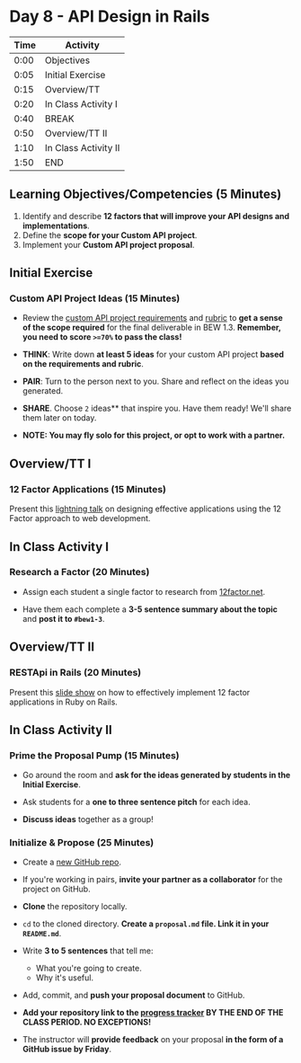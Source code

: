 # Day 8 - API Design in Rails

| Time | Activity             |
| ---- | -------------------- |
| 0:00 | Objectives           |
| 0:05 | Initial Exercise     |
| 0:15 | Overview/TT          |
| 0:20 | In Class Activity I  |
| 0:40 | BREAK                |
| 0:50 | Overview/TT II       |
| 1:10 | In Class Activity II |
| 1:50 | END                  |

## Learning Objectives/Competencies (5 Minutes)

1. Identify and describe **12 factors that will improve your API designs and implementations**.
1. Define the **scope for your Custom API project**.
1. Implement your **Custom API project proposal**.

## Initial Exercise

### Custom API Project Ideas (15 Minutes)

- Review the [custom API project requirements](Projects/custom-api-requirements.md) and [rubric](Projects/custom-api-rubric.md) to **get a sense of the scope required** for the final deliverable in BEW 1.3. **Remember, you need to score `>=70%` to pass the class!**

- **THINK**: Write down **at least 5 ideas** for your custom API project **based on the requirements and rubric**.

- **PAIR**: Turn to the person next to you. Share and reflect on the ideas you generated.

- **SHARE**. Choose `2` ideas** that inspire you. Have them ready! We'll share them later on today.

- **NOTE: You may fly solo for this project, or opt to work with a partner.**

## Overview/TT I

### 12 Factor Applications (15 Minutes)

Present this [lightning talk](12factor-lightning.pdf) on designing effective applications using the 12 Factor approach to web development.

## In Class Activity I

### Research a Factor (20 Minutes)

- Assign each student a single factor to research from [12factor.net](https://12factor.net).

- Have them each complete a **3-5 sentence summary about the topic** and **post it to `#bew1-3`**.

## Overview/TT II

### RESTApi in Rails (20 Minutes)

Present this [slide show](https://rubygarage.github.io/slides/api) on how to effectively implement 12 factor applications in Ruby on Rails.

## In Class Activity II

### Prime the Proposal Pump (15 Minutes)

- Go around the room and **ask for the ideas generated by students in the Initial Exercise**.

- Ask students for a **one to three sentence pitch** for each idea.

- **Discuss ideas** together as a group!

### Initialize & Propose (25 Minutes)

- Create a [new GitHub repo](https://github.com/new).

- If you're working in pairs, **invite your partner as a collaborator** for the project on GitHub.

- **Clone** the repository locally.

- `cd` to the cloned directory. **Create a `proposal.md` file. Link it in your `README.md`**.

- Write **3 to 5 sentences** that tell me:
  - What you're going to create.
  - Why it's useful.

- Add, commit, and **push your proposal document** to GitHub.

- **Add your repository link to the [progress tracker](https://make.sc/trackbew1.3) BY THE END OF THE CLASS PERIOD. NO EXCEPTIONS!**

- The instructor will **provide feedback** on your proposal **in the form of a GitHub issue by Friday**.
